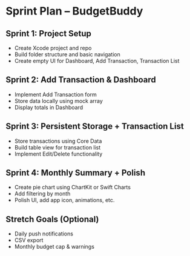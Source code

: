 # Sprint Plan – BudgetBuddy

## Sprint 1: Project Setup
- Create Xcode project and repo
- Build folder structure and basic navigation
- Create empty UI for Dashboard, Add Transaction, Transaction List

## Sprint 2: Add Transaction & Dashboard
- Implement Add Transaction form
- Store data locally using mock array
- Display totals in Dashboard

## Sprint 3: Persistent Storage + Transaction List
- Store transactions using Core Data
- Build table view for transaction list
- Implement Edit/Delete functionality

## Sprint 4: Monthly Summary + Polish
- Create pie chart using ChartKit or Swift Charts
- Add filtering by month
- Polish UI, add app icon, animations, etc.

## Stretch Goals (Optional)
- Daily push notifications
- CSV export
- Monthly budget cap & warnings
